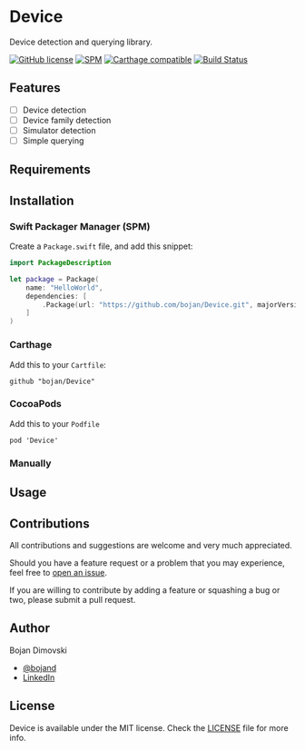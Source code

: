 # Device
Device detection and querying library.

[![GitHub license](https://img.shields.io/badge/license-MIT-lightgrey.svg)](https://raw.githubusercontent.com/bojan/Device/master/LICENSE)
[![SPM](https://img.shields.io/badge/SPM-compatible-brightgreen.svg)](https://github.com/apple/swift-package-manager)
[![Carthage compatible](https://img.shields.io/badge/Carthage-compatible-4BC51D.svg)](https://github.com/Carthage/Carthage)
[![Build Status](https://travis-ci.org/bojan/Device.svg?branch=develop)](https://travis-ci.org/bojan/Device)

## Features

- [ ] Device detection
- [ ] Device family detection
- [ ] Simulator detection
- [ ] Simple querying

## Requirements

## Installation

### Swift Packager Manager (SPM)

Create a `Package.swift` file, and add this snippet:

``` swift
import PackageDescription

let package = Package(
    name: "HelloWorld",
    dependencies: [
        .Package(url: "https://github.com/bojan/Device.git", majorVersion: 1)
    ]
)
```

### Carthage

Add this to your `Cartfile`:

```
github "bojan/Device"
```

### CocoaPods

Add this to your `Podfile`

```
pod 'Device'
```

### Manually

## Usage

## Contributions

All contributions and suggestions are welcome and very much appreciated.

Should you have a feature request or a problem that you may experience, feel free to [open an issue](https://github.com/bojan/Device/issues/new).

If you are willing to contribute by adding a feature or squashing a bug or two, please submit a pull request.

## Author

Bojan Dimovski
- [@bojand](https://twitter.com/bojand)
- [LinkedIn](http://linkedin.com/in/bdimovski)

## License

Device is available under the MIT license. Check the [LICENSE](https://raw.githubusercontent.com/bojan/Device/master/LICENSE) file for more info.
